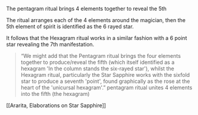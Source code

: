 The pentagram ritual brings 4 elements together to reveal the 5th

The ritual arranges each of the 4 elements around the magician, then the 5th element of spirit is identified as the 6 rayed star.

It follows that the Hexagram ritual works in a similar fashion with a 6 point star revealing the 7th manifestation.

> “We might add that the Pentagram ritual brings the four elements together to produce/reveal the fifth (which itself identified as a hexagram 'In the column stands the six-rayed star'), whilst the Hexagram ritual, particularly the Star Sapphire works with the sixfold star to produce a seventh 'point', found graphically as the rose at the heart of the 'unicursal hexagram'.” pentagram ritual unites 4 elements into the fifth (the hexagram)  

[[Ararita, Elaborations on Star Sapphire]]